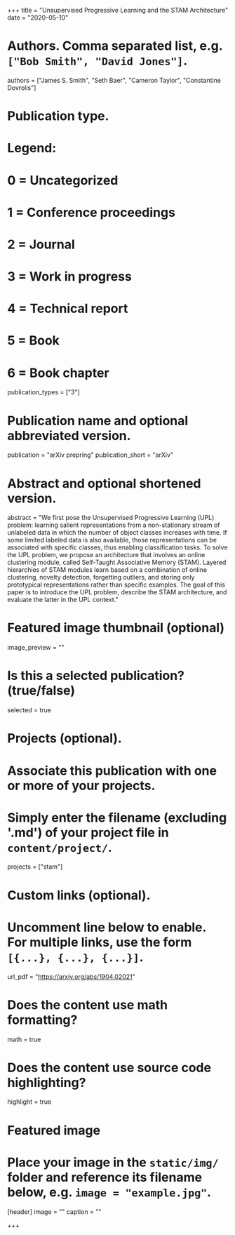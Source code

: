 +++
title = "Unsupervised Progressive Learning and the STAM Architecture"
date = "2020-05-10"

# Authors. Comma separated list, e.g. `["Bob Smith", "David Jones"]`.
authors = ["James S. Smith", "Seth Baer", "Cameron Taylor", "Constantine Dovrolis"]

# Publication type.
# Legend:
# 0 = Uncategorized
# 1 = Conference proceedings
# 2 = Journal
# 3 = Work in progress
# 4 = Technical report
# 5 = Book
# 6 = Book chapter
publication_types = ["3"]

# Publication name and optional abbreviated version.
publication = "arXiv prepring"
publication_short = "arXiv"

# Abstract and optional shortened version.
abstract = "We first pose the Unsupervised Progressive Learning (UPL) problem: learning salient representations from a non-stationary stream of unlabeled data in which the number of object classes increases with time. If some limited labeled data is also available, those representations can be associated with specific classes, thus enabling classification tasks. To solve the UPL problem, we propose an architecture that involves an online clustering module, called Self-Taught Associative Memory (STAM). Layered hierarchies of STAM modules learn based on a combination of online clustering, novelty detection, forgetting outliers, and storing only prototypical representations rather than specific examples. The goal of this paper is to introduce the UPL problem, describe the STAM architecture, and evaluate the latter in the UPL context."

# Featured image thumbnail (optional)
image_preview = ""

# Is this a selected publication? (true/false)
selected = true

# Projects (optional).
#   Associate this publication with one or more of your projects.
#   Simply enter the filename (excluding '.md') of your project file in `content/project/`.
projects = ["stam"]

# Custom links (optional).
#   Uncomment line below to enable. For multiple links, use the form `[{...}, {...}, {...}]`.
url_pdf = "https://arxiv.org/abs/1904.02021"

# Does the content use math formatting?
math = true

# Does the content use source code highlighting?
highlight = true

# Featured image
# Place your image in the `static/img/` folder and reference its filename below, e.g. `image = "example.jpg"`.
[header]
image = ""
caption = ""

+++

